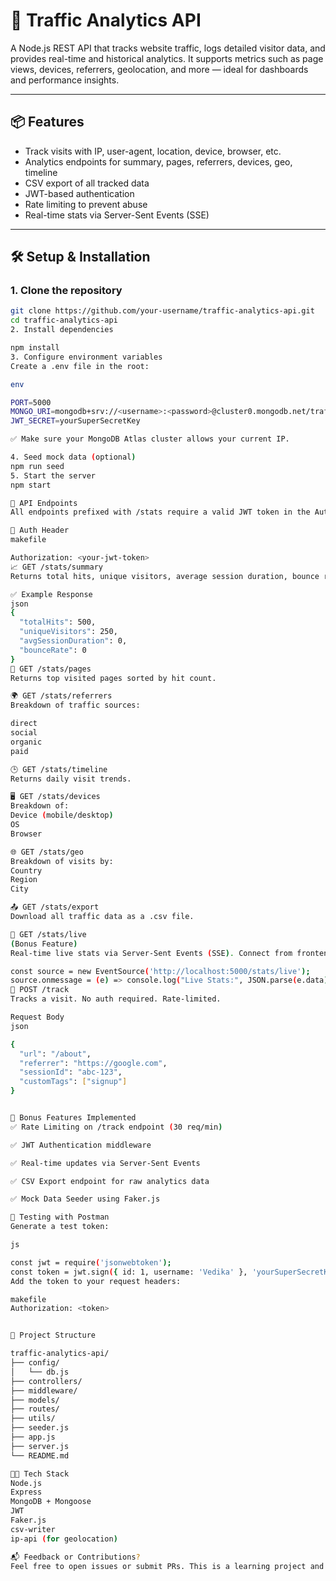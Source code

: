 # 🚦 Traffic Analytics API

A Node.js REST API that tracks website traffic, logs detailed visitor data, and provides real-time and historical analytics. It supports metrics such as page views, devices, referrers, geolocation, and more — ideal for dashboards and performance insights.

---

## 📦 Features

- Track visits with IP, user-agent, location, device, browser, etc.
- Analytics endpoints for summary, pages, referrers, devices, geo, timeline
- CSV export of all tracked data
- JWT-based authentication
- Rate limiting to prevent abuse
- Real-time stats via Server-Sent Events (SSE)

---

## 🛠️ Setup & Installation

### 1. Clone the repository

```bash
git clone https://github.com/your-username/traffic-analytics-api.git
cd traffic-analytics-api
2. Install dependencies

npm install
3. Configure environment variables
Create a .env file in the root:

env

PORT=5000
MONGO_URI=mongodb+srv://<username>:<password>@cluster0.mongodb.net/trafficDB?retryWrites=true&w=majority
JWT_SECRET=yourSuperSecretKey

✅ Make sure your MongoDB Atlas cluster allows your current IP.

4. Seed mock data (optional)
npm run seed
5. Start the server
npm start

📡 API Endpoints
All endpoints prefixed with /stats require a valid JWT token in the Authorization header.

🔐 Auth Header
makefile

Authorization: <your-jwt-token>
📈 GET /stats/summary
Returns total hits, unique visitors, average session duration, bounce rate.

✅ Example Response
json
{
  "totalHits": 500,
  "uniqueVisitors": 250,
  "avgSessionDuration": 0,
  "bounceRate": 0
}
📄 GET /stats/pages
Returns top visited pages sorted by hit count.

🌍 GET /stats/referrers
Breakdown of traffic sources:

direct
social
organic
paid

🕒 GET /stats/timeline
Returns daily visit trends.

🖥️ GET /stats/devices
Breakdown of:
Device (mobile/desktop)
OS
Browser

🌐 GET /stats/geo
Breakdown of visits by:
Country
Region
City

📤 GET /stats/export
Download all traffic data as a .csv file.

📡 GET /stats/live
(Bonus Feature)
Real-time live stats via Server-Sent Events (SSE). Connect from frontend like this:

const source = new EventSource('http://localhost:5000/stats/live');
source.onmessage = (e) => console.log("Live Stats:", JSON.parse(e.data));
📝 POST /track
Tracks a visit. No auth required. Rate-limited.

Request Body
json

{
  "url": "/about",
  "referrer": "https://google.com",
  "sessionId": "abc-123",
  "customTags": ["signup"]
}


🚀 Bonus Features Implemented
✅ Rate Limiting on /track endpoint (30 req/min)

✅ JWT Authentication middleware

✅ Real-time updates via Server-Sent Events

✅ CSV Export endpoint for raw analytics data

✅ Mock Data Seeder using Faker.js

🧪 Testing with Postman
Generate a test token:

js

const jwt = require('jsonwebtoken');
const token = jwt.sign({ id: 1, username: 'Vedika' }, 'yourSuperSecretKey');
Add the token to your request headers:

makefile
Authorization: <token>


📁 Project Structure

traffic-analytics-api/
├── config/
│   └── db.js
├── controllers/
├── middleware/
├── models/
├── routes/
├── utils/
├── seeder.js
├── app.js
├── server.js
└── README.md

🧑‍💻 Tech Stack
Node.js
Express
MongoDB + Mongoose
JWT
Faker.js
csv-writer
ip-api (for geolocation)

📬 Feedback or Contributions?
Feel free to open issues or submit PRs. This is a learning project and open to suggestions!
